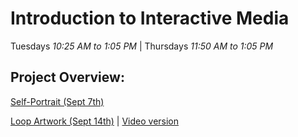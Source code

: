 # Introduction to Interactive Media

Tuesdays *10:25 AM to 1:05 PM* | Thursdays *11:50 AM to 1:05 PM*

## Project Overview:

[Self-Portrait (Sept 7th)](https://github.com/fionajlin/IntrotoIM/blob/main/Sept%207%20Self-Portrait/media/selfportrait.png)

[Loop Artwork (Sept 14th)](https://github.com/fionajlin/IntrotoIM/blob/main/Sept%2014th%20Loop%20Artwork/media/still%20loop%20image.png) | [Video version](https://github.com/fionajlin/IntrotoIM/blob/main/Sept%2014th%20Loop%20Artwork/media/video%20loop%20art.mov)
